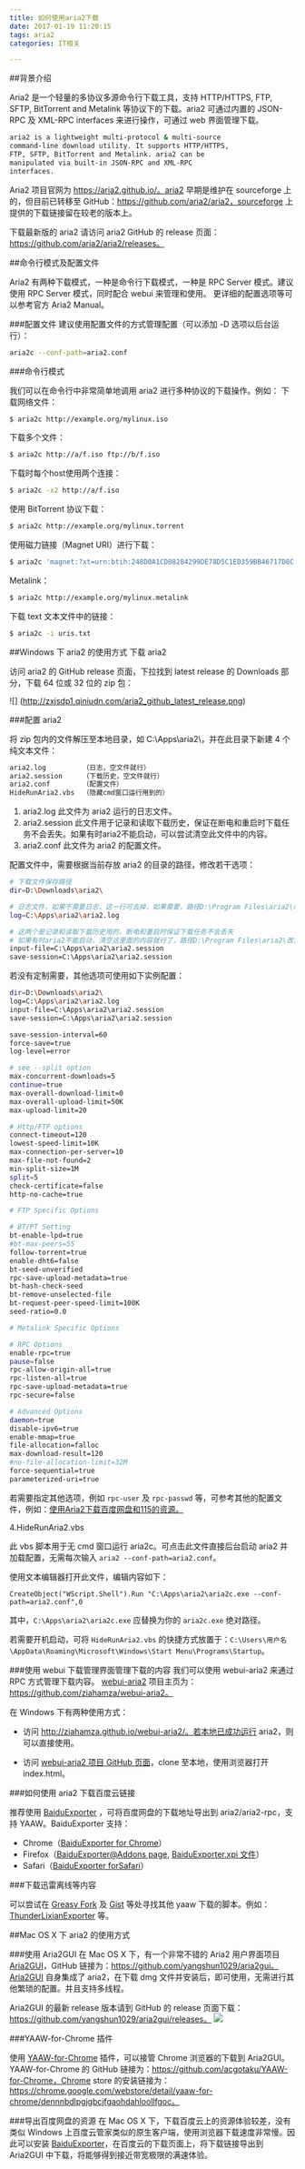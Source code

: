 ```yaml
---
title: 如何使用aria2下载
date: 2017-01-19 11:20:15
tags: aria2
categories: IT相关

---
```

##背景介绍

Aria2 是一个轻量的多协议多源命令行下载工具，支持 HTTP/HTTPS, FTP, SFTP, BitTorrent and Metalink 等协议下的下载。aria2 可通过内置的 JSON-RPC 及 XML-RPC interfaces 来进行操作，可通过 web 界面管理下载。

```bash
aria2 is a lightweight multi-protocol & multi-source 
command-line download utility. It supports HTTP/HTTPS, 
FTP, SFTP, BitTorrent and Metalink. aria2 can be 
manipulated via built-in JSON-RPC and XML-RPC 
interfaces.

```

Aria2 项目官网为 https://aria2.github.io/。aria2 早期是维护在 sourceforge 上的，但目前已转移至 GitHub：https://github.com/aria2/aria2，sourceforge 上提供的下载链接留在较老的版本上。

下载最新版的 aria2 请访问 aria2 GitHub 的 release 页面：https://github.com/aria2/aria2/releases。

##命令行模式及配置文件

Aria2 有两种下载模式，一种是命令行下载模式，一种是 RPC Server 模式。建议使用 RPC Server 模式，同时配合 webui 来管理和使用。
更详细的配置选项等可以参考官方 Aria2 Manual。

###配置文件
建议使用配置文件的方式管理配置（可以添加 -D 选项以后台运行）：

```bash
aria2c --conf-path=aria2.conf
```

###命令行模式

我们可以在命令行中非常简单地调用 aria2 进行多种协议的下载操作。例如：
下载网络文件：

```bash
$ aria2c http://example.org/mylinux.iso
```

下载多个文件：

```bash
$ aria2c http://a/f.iso ftp://b/f.iso
```

下载时每个host使用两个连接：

```bash
$ aria2c -x2 http://a/f.iso
```

使用 BitTorrent 协议下载：

```bash
$ aria2c http://example.org/mylinux.torrent
```

使用磁力链接（Magnet URI）进行下载：

```bash
$ aria2c 'magnet:?xt=urn:btih:248D0A1CD08284299DE78D5C1ED359BB46717D8C'
```

Metalink：

```bash
$ aria2c http://example.org/mylinux.metalink
```

下载 text 文本文件中的链接：

```bash
$ aria2c -i uris.txt
```

##Windows 下 aria2 的使用方式
下载 aria2

访问 aria2 的 GitHub release 页面，下拉找到 latest release 的 Downloads 部分，下载 64 位或 32 位的 zip 包：

![] (http://zxjsdp1.qiniudn.com/aria2_github_latest_release.png)

###配置 aria2

将 zip 包内的文件解压至本地目录，如 C:\Apps\aria2\，并在此目录下新建 4 个纯文本文件：

```bash
aria2.log         （日志，空文件就行）
aria2.session     （下载历史，空文件就行）
aria2.conf        （配置文件）
HideRunAria2.vbs  （隐藏cmd窗口运行用到的）
```

1. aria2.log
此文件为 aria2 运行的日志文件。
2. aria2.session
此文件用于记录和读取下载历史，保证在断电和重启时下载任务不会丢失。如果有时aria2不能启动，可以尝试清空此文件中的内容。
3. aria2.conf
此文件为 aria2 的配置文件。

配置文件中，需要根据当前存放 aria2 的目录的路径，修改若干选项：

```bash
# 下载文件保存路径
dir=D:\Downloads\aria2\

# 日志文件，如果不需要日志，这一行可去掉，如果需要，路径D:\Program Files\aria2\改为你安装aria2的路径
log=C:\Apps\aria2\aria2.log

# 这两个是记录和读取下载历史用的，断电和重启时保证下载任务不会丢失
# 如果有时aria2不能启动，清空这里面的内容就行了，路径D:\Program Files\aria2\改为你安装aria2的路径
input-file=C:\Apps\aria2\aria2.session
save-session=C:\Apps\aria2\aria2.session
```
若没有定制需要，其他选项可使用如下实例配置：

```bash
dir=D:\Downloads\aria2\
log=C:\Apps\aria2\aria2.log
input-file=C:\Apps\aria2\aria2.session
save-session=C:\Apps\aria2\aria2.session

save-session-interval=60
force-save=true
log-level=error

# see --split option
max-concurrent-downloads=5
continue=true
max-overall-download-limit=0
max-overall-upload-limit=50K
max-upload-limit=20

# Http/FTP options
connect-timeout=120
lowest-speed-limit=10K
max-connection-per-server=10
max-file-not-found=2
min-split-size=1M
split=5
check-certificate=false
http-no-cache=true

# FTP Specific Options

# BT/PT Setting
bt-enable-lpd=true
#bt-max-peers=55
follow-torrent=true
enable-dht6=false
bt-seed-unverified
rpc-save-upload-metadata=true
bt-hash-check-seed
bt-remove-unselected-file
bt-request-peer-speed-limit=100K
seed-ratio=0.0

# Metalink Specific Options

# RPC Options
enable-rpc=true
pause=false
rpc-allow-origin-all=true
rpc-listen-all=true
rpc-save-upload-metadata=true
rpc-secure=false

# Advanced Options
daemon=true
disable-ipv6=true
enable-mmap=true
file-allocation=falloc
max-download-result=120
#no-file-allocation-limit=32M
force-sequential=true
parameterized-uri=true
```

若需要指定其他选项，例如 `rpc-user` 及 `rpc-passwd` 等，可参考其他的配置文件，例如：[使用Aria2下载百度网盘和115的资源。](https://blog.icehoney.me/posts/2015-01-31-Aria2-download)

4.HideRunAria2.vbs

此 vbs 脚本用于无 cmd 窗口运行 aria2c。可点击此文件直接后台启动 aria2 并加载配置，无需每次输入 
`aria2 --conf-path=aria2.conf`。

使用文本编辑器打开此文件，编辑内容如下：

`CreateObject("WScript.Shell").Run "C:\Apps\aria2\aria2c.exe --conf-path=aria2.conf",0`

其中，`C:\Apps\aria2\aria2c.exe` 应替换为你的 `aria2c.exe` 绝对路径。

若需要开机启动，可将 `HideRunAria2.vbs` 的快捷方式放置于：`C:\Users\用户名\AppData\Roaming\Microsoft\Windows\Start Menu\Programs\Startup`。

###使用 webui 下载管理界面管理下载的内容
我们可以使用 webui-aria2 来通过 RPC 方式管理下载内容。 [webui-aria2](https://github.com/ziahamza/webui-aria2) 项目主页为：https://github.com/ziahamza/webui-aria2。

在 Windows 下有两种使用方式：

*  访问 http://ziahamza.github.io/webui-aria2/。若本地已成功运行 aria2，则可以直接使用。

* 访问 [webui-aria2 项目 GitHub 页面](http://ziahamza.github.io/webui-aria2/)，clone 至本地，使用浏览器打开 index.html。

###如何使用 aria2 下载百度云链接

推荐使用 [BaiduExporter](https://github.com/acgotaku/BaiduExporter) ，可将百度网盘的下载地址导出到 aria2/aria2-rpc，支持 YAAW。BaiduExporter 支持：

* Chrome（[BaiduExporter for Chrome](https://chrome.google.com/webstore/detail/baiduexporter/mjaenbjdjmgolhoafkohbhhbaiedbkno)）
* Firefox（[BaiduExporter@Addons page](https://addons.mozilla.org/zh-CN/firefox/addon/baiduexporter), [BaiduExporter.xpi 文件](https://raw.githubusercontent.com/acgotaku/BaiduExporter/master/firefox/BaiduExporter.xpi)）
* Safari（[BaiduExporter forSafari](https://raw.githubusercontent.com/acgotaku/BaiduExporter/master/safari/BaiduExporter.safariextz)）

###下载迅雷离线等内容

可以尝试在 [Greasy Fork](https://greasyfork.org/) 及 [Gist](https://gist.github.com/) 等处寻找其他 yaaw 下载的脚本。例如：[ThunderLixianExporter](https://greasyfork.org/zh-CN/scripts/5376-thunderlixianexporter) 等。

##Mac OS X 下 aria2 的使用方式

###使用 Aria2GUI
在 Mac OS X 下，有一个非常不错的 Aria2 用户界面项目 [Aria2GUI](https://github.com/yangshun1029/aria2gui)，GitHub 链接为：https://github.com/yangshun1029/aria2gui。Aria2GUI 自身集成了 aria2，在下载 dmg 文件并安装后，即可使用，无需进行其他繁琐的配置。并且支持多线程。

Aria2GUI 的最新 release 版本请到 GitHub 的 release 页面下载：https://github.com/yangshun1029/aria2gui/releases。
![](http://zxjsdp1.qiniudn.com/Aria2GUI_screenshot.png)

###YAAW-for-Chrome 插件

使用 [YAAW-for-Chrome](https://github.com/acgotaku/YAAW-for-Chrome) 插件，可以接管 Chrome 浏览器的下载到 Aria2GUI。YAAW-for-Chrome 的 GitHub 链接为：https://github.com/acgotaku/YAAW-for-Chrome，Chrome store 的安装链接为：https://chrome.google.com/webstore/detail/yaaw-for-chrome/dennnbdlpgjgbcjfgaohdahloollfgoc。

###导出百度网盘的资源
在 Mac OS X 下，下载百度云上的资源体验较差，没有类似 Windows 上百度云管家类似的原生客户端，使用浏览器下载速度非常慢。因此可以安装 [BaiduExporter](https://github.com/acgotaku/BaiduExporter)，在百度云的下载页面上，将下载链接导出到 Aria2GUI 中下载，将能够得到接近带宽极限的满速体验。

